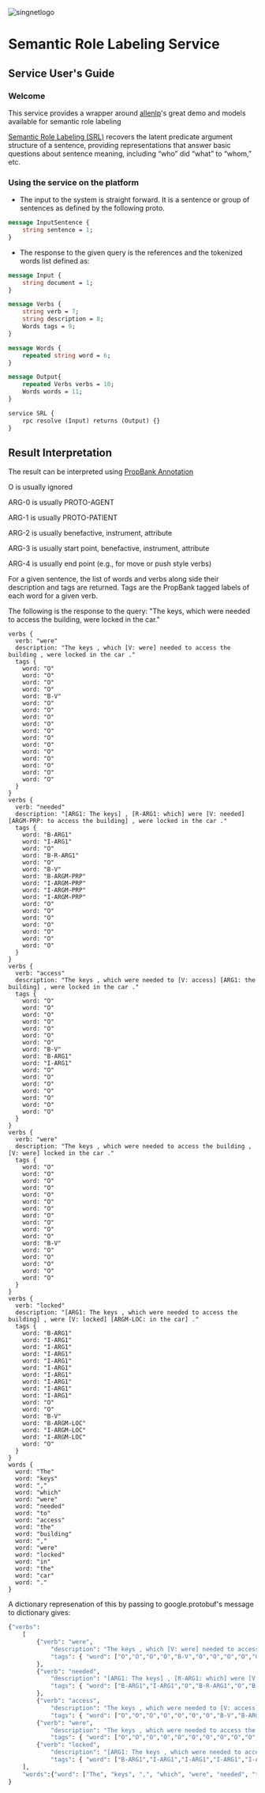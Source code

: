 ![singnetlogo](../assets/singnet-logo.jpg?raw=true 'SingularityNET')

# Semantic Role Labeling Service
## Service User's Guide

### Welcome

This service provides a wrapper around [allenlp](https://demo.allennlp.org/semantic-role-labeling)'s great demo and models available for semantic role labeling

[Semantic Role Labeling (SRL)](https://en.wikipedia.org/wiki/Semantic_role_labeling) recovers the latent predicate argument structure of a sentence, providing representations that answer basic questions about sentence meaning, including “who” did “what” to “whom,” etc.


### Using the service on the platform
- The input to the system is straight forward. It is a sentence or group of sentences as defined by the following proto. 
```proto
message InputSentence {
    string sentence = 1;
}
```

- The response to the given query is the references and the tokenized words list defined as:
```proto
message Input {
    string document = 1;
}

message Verbs {
    string verb = 7;
    string description = 8;
    Words tags = 9;
}

message Words {
    repeated string word = 6;
}

message Output{
    repeated Verbs verbs = 10;
    Words words = 11;
}

service SRL {
    rpc resolve (Input) returns (Output) {}
}
```

## Result Interpretation
The result can be interpreted using [PropBank Annotation](https://en.wikipedia.org/wiki/PropBank)

O is usually ignored

ARG-0 is usually PROTO-AGENT

ARG-1 is usually PROTO-PATIENT

ARG-2 is usually benefactive, instrument, attribute

ARG-3 is usually start point, benefactive, instrument, attribute

ARG-4 is usually end point (e.g., for move or push style verbs)

For a given sentence, the list of words and verbs along side their description and tags are returned. Tags are the PropBank tagged labels of each word for a given verb.

The following is the response to the query: "The keys, which were needed to access the building, were locked in the car."
```text
verbs {
  verb: "were"
  description: "The keys , which [V: were] needed to access the building , were locked in the car ."
  tags {
    word: "O"
    word: "O"
    word: "O"
    word: "O"
    word: "B-V"
    word: "O"
    word: "O"
    word: "O"
    word: "O"
    word: "O"
    word: "O"
    word: "O"
    word: "O"
    word: "O"
    word: "O"
    word: "O"
    word: "O"
  }
}
verbs {
  verb: "needed"
  description: "[ARG1: The keys] , [R-ARG1: which] were [V: needed] [ARGM-PRP: to access the building] , were locked in the car ."
  tags {
    word: "B-ARG1"
    word: "I-ARG1"
    word: "O"
    word: "B-R-ARG1"
    word: "O"
    word: "B-V"
    word: "B-ARGM-PRP"
    word: "I-ARGM-PRP"
    word: "I-ARGM-PRP"
    word: "I-ARGM-PRP"
    word: "O"
    word: "O"
    word: "O"
    word: "O"
    word: "O"
    word: "O"
    word: "O"
  }
}
verbs {
  verb: "access"
  description: "The keys , which were needed to [V: access] [ARG1: the building] , were locked in the car ."
  tags {
    word: "O"
    word: "O"
    word: "O"
    word: "O"
    word: "O"
    word: "O"
    word: "O"
    word: "B-V"
    word: "B-ARG1"
    word: "I-ARG1"
    word: "O"
    word: "O"
    word: "O"
    word: "O"
    word: "O"
    word: "O"
    word: "O"
  }
}
verbs {
  verb: "were"
  description: "The keys , which were needed to access the building , [V: were] locked in the car ."
  tags {
    word: "O"
    word: "O"
    word: "O"
    word: "O"
    word: "O"
    word: "O"
    word: "O"
    word: "O"
    word: "O"
    word: "O"
    word: "O"
    word: "B-V"
    word: "O"
    word: "O"
    word: "O"
    word: "O"
    word: "O"
  }
}
verbs {
  verb: "locked"
  description: "[ARG1: The keys , which were needed to access the building] , were [V: locked] [ARGM-LOC: in the car] ."
  tags {
    word: "B-ARG1"
    word: "I-ARG1"
    word: "I-ARG1"
    word: "I-ARG1"
    word: "I-ARG1"
    word: "I-ARG1"
    word: "I-ARG1"
    word: "I-ARG1"
    word: "I-ARG1"
    word: "I-ARG1"
    word: "O"
    word: "O"
    word: "B-V"
    word: "B-ARGM-LOC"
    word: "I-ARGM-LOC"
    word: "I-ARGM-LOC"
    word: "O"
  }
}
words {
  word: "The"
  word: "keys"
  word: ","
  word: "which"
  word: "were"
  word: "needed"
  word: "to"
  word: "access"
  word: "the"
  word: "building"
  word: ","
  word: "were"
  word: "locked"
  word: "in"
  word: "the"
  word: "car"
  word: "."
}

```

A dictionary represenation of this by passing to google.protobuf's message to dictionary gives:
```python
{"verbs": 
    [
        {"verb": "were",
            "description": "The keys , which [V: were] needed to access the building , were locked in the car .",
            "tags": { "word": ["O","O","O","O","B-V","O","O","O","O","O","O","O","O","O","O","O","O"]}
        },
        {"verb": "needed",
            "description": "[ARG1: The keys] , [R-ARG1: which] were [V: needed] [ARGM-PRP: to access the building] , were locked in the car .",
            "tags": { "word": ["B-ARG1","I-ARG1","O","B-R-ARG1","O","B-V","B-ARGM-PRP","I-ARGM-PRP","I-ARGM-PRP","I-ARGM-PRP","O","O","O","O","O","O","O"]}
        },
        {"verb": "access",
            "description": "The keys , which were needed to [V: access] [ARG1: the building] , were locked in the car .",
            "tags": { "word": ["O","O","O","O","O","O","O","B-V","B-ARG1","I-ARG1","O","O","O","O","O","O","O"]}},
        {"verb": "were",
            "description": "The keys , which were needed to access the building , [V: were] locked in the car .",
            "tags": { "word": ["O","O","O","O","O","O","O","O","O","O","O","B-V","O","O","O","O","O"]}},
        {"verb": "locked",
            "description": "[ARG1: The keys , which were needed to access the building] , were [V: locked] [ARGM-LOC: in the car] .",
            "tags": { "word": ["B-ARG1","I-ARG1","I-ARG1","I-ARG1","I-ARG1","I-ARG1","I-ARG1","I-ARG1","I-ARG1","I-ARG1","O","O","B-V","B-ARGM-LOC","I-ARGM-LOC","I-ARGM-LOC","O"]}}
    ],
    "words":{"word": ["The", "keys", ",", "which", "were", "needed", "to", "access", "the", "building", ",", "were", "locked", "in", "the", "car", "."]}
}
        
```

